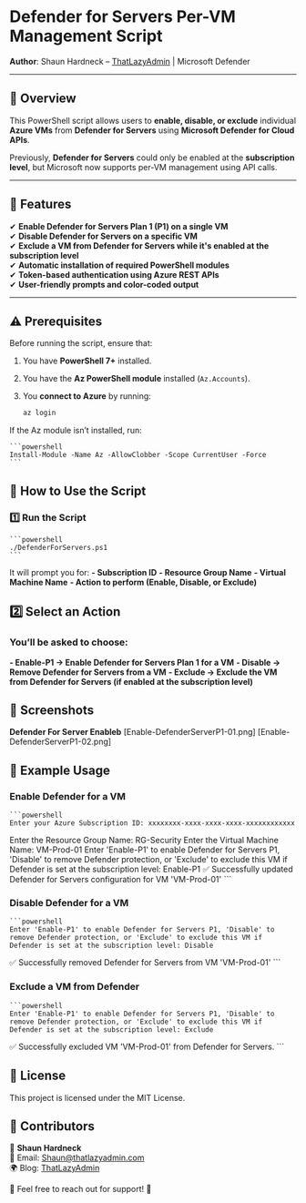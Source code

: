 # Defender for Servers Per-VM Management Script

**Author**: Shaun Hardneck – [ThatLazyAdmin](https://www.thatlazyadmin.com) | Microsoft Defender 

---

## 📌 Overview

This PowerShell script allows users to **enable, disable, or exclude** individual **Azure VMs** from **Defender for Servers** using **Microsoft Defender for Cloud APIs**.

Previously, **Defender for Servers** could only be enabled at the **subscription level**, but Microsoft now supports per-VM management using API calls.

---

## 🚀 Features

✔ **Enable Defender for Servers Plan 1 (P1) on a single VM**  
✔ **Disable Defender for Servers on a specific VM**  
✔ **Exclude a VM from Defender for Servers while it's enabled at the subscription level**  
✔ **Automatic installation of required PowerShell modules**  
✔ **Token-based authentication using Azure REST APIs**  
✔ **User-friendly prompts and color-coded output**  

---

## ⚠ Prerequisites

Before running the script, ensure that:

1. You have **PowerShell 7+** installed.
2. You have the **Az PowerShell module** installed (`Az.Accounts`).
3. You **connect to Azure** by running:

   ```powershell
   az login
    ```
If the Az module isn’t installed, run:

    ```powershell
    Install-Module -Name Az -AllowClobber -Scope CurrentUser -Force
    ```

## 📌 How to Use the Script
### 1️⃣ Run the Script

    ```powershell
    ./DefenderForServers.ps1
    ```

It will prompt you for:
 **- Subscription ID**
 **- Resource Group Name**
 **- Virtual Machine Name**
 **- Action to perform (Enable, Disable, or Exclude)**

## 2️⃣ Select an Action
### You’ll be asked to choose:
**- Enable-P1 → Enable Defender for Servers Plan 1 for a VM**
**- Disable → Remove Defender for Servers from a VM**
**- Exclude → Exclude the VM from Defender for Servers (if enabled at the subscription level)**

## 📸 Screenshots

**Defender For Server Enableb**
[Enable-DefenderServerP1-01.png]
[Enable-DefenderServerP1-02.png]


## 📌 Example Usage
### Enable Defender for a VM

    ```powershell
    Enter your Azure Subscription ID: xxxxxxxx-xxxx-xxxx-xxxx-xxxxxxxxxxxx
Enter the Resource Group Name: RG-Security
Enter the Virtual Machine Name: VM-Prod-01
Enter 'Enable-P1' to enable Defender for Servers P1, 'Disable' to remove Defender protection, or 'Exclude' to exclude this VM if Defender is set at the subscription level: Enable-P1
✅ Successfully updated Defender for Servers configuration for VM 'VM-Prod-01'
    ```

### Disable Defender for a VM

    ```powershell
    Enter 'Enable-P1' to enable Defender for Servers P1, 'Disable' to remove Defender protection, or 'Exclude' to exclude this VM if Defender is set at the subscription level: Disable
✅ Successfully removed Defender for Servers from VM 'VM-Prod-01'
    ```

### Exclude a VM from Defender

    ```powershell
    Enter 'Enable-P1' to enable Defender for Servers P1, 'Disable' to remove Defender protection, or 'Exclude' to exclude this VM if Defender is set at the subscription level: Exclude
✅ Successfully excluded VM 'VM-Prod-01' from Defender for Servers.
    ```

## 📜 License

This project is licensed under the MIT License.

## 📌 Contributors

👤 **Shaun Hardneck**  
📧 Email: [Shaun@thatlazyadmin.com](mailto:Shaun@thatlazyadmin.com)  
🌍 Blog: [ThatLazyAdmin](https://www.thatlazyadmin.com)  

🔗 Feel free to reach out for support! 🚀

